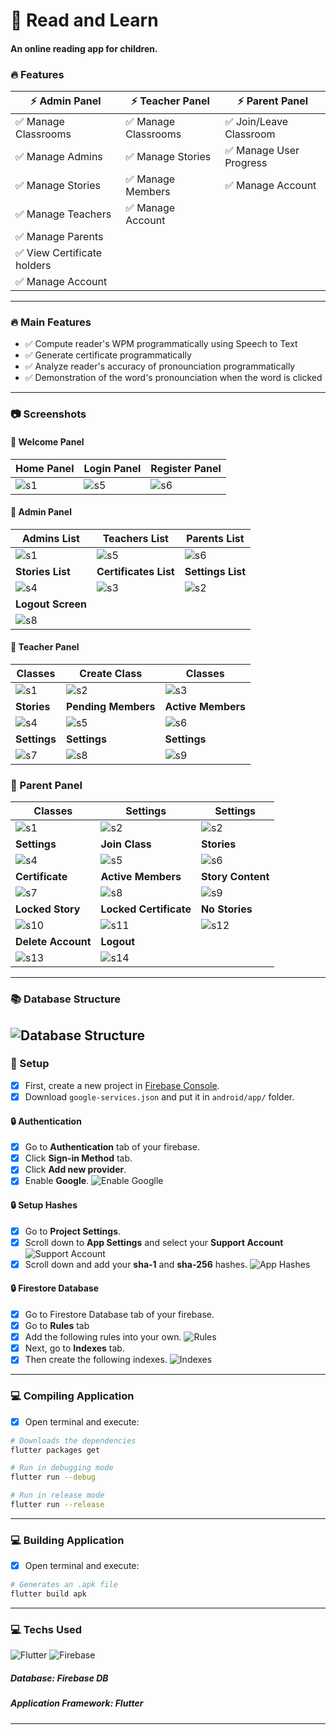 # :book: Read and Learn

#### An online reading app for children.

### :fire: Features

| :zap: Admin Panel                             | :zap: Teacher Panel                  | :zap: Parent Panel                      |
|-----------------------------------------------|--------------------------------------|-----------------------------------------|
| :white_check_mark: Manage Classrooms          | :white_check_mark: Manage Classrooms | :white_check_mark: Join/Leave Classroom |
| :white_check_mark: Manage Admins              | :white_check_mark: Manage Stories    | :white_check_mark: Manage User Progress |
| :white_check_mark: Manage Stories             | :white_check_mark: Manage Members    | :white_check_mark: Manage Account       |
| :white_check_mark: Manage Teachers            | :white_check_mark: Manage Account    |
| :white_check_mark: Manage Parents             |
| :white_check_mark: View Certificate holders   |
| :white_check_mark: Manage Account             |

---

### :fire: Main Features
- :white_check_mark: Compute reader's WPM programmatically using Speech to Text
- :white_check_mark: Generate certificate programmatically
- :white_check_mark: Analyze reader's accuracy of pronounciation programmatically
- :white_check_mark: Demonstration of the word's pronounciation when the word is clicked

---

### :camera: Screenshots

#### :door: Welcome Panel
| **Home Panel** | **Login Panel** | **Register Panel** |
|----------------|-----------------|--------------------|
| ![s1](./screenshots/welcome/1.png) | ![s5](./screenshots/welcome/2.png) | ![s6](./screenshots/welcome/3.png) |

#### :door: Admin Panel

| **Admins List** | **Teachers List** | **Parents List** |
|-------------|-----------------|---------------|
| ![s1](./screenshots/admin/1.png) | ![s5](./screenshots/admin/5.png) | ![s6](./screenshots/admin/6.png) |
| **Stories List** | **Certificates List** | **Settings List** |
| ![s4](./screenshots/admin/4.png) | ![s3](./screenshots/admin/3.png) | ![s2](./screenshots/admin/2.png) |
| **Logout Screen** |
| ![s8](./screenshots/admin/8.png)

#### :door: Teacher Panel

| **Classes** | **Create Class** | **Classes** |
|-------------|------------------|-------------|
| ![s1](./screenshots/teacher/1.png) | ![s2](./screenshots/teacher/2.png) | ![s3](./screenshots/teacher/3.png)
| **Stories** | **Pending Members** | **Active Members** |
| ![s4](./screenshots/teacher/4.png) | ![s5](./screenshots/teacher/5.png) | ![s6](./screenshots/teacher/6.png)
| **Settings** | **Settings** | **Settings** |
| ![s7](./screenshots/teacher/7.png) | ![s8](./screenshots/teacher/8.png) | ![s9](./screenshots/teacher/9.png)

### :door: Parent Panel

| **Classes** | **Settings** | **Settings** |
|-------------|--------------|--------------|
| ![s1](./screenshots/parent/1.png) | ![s2](./screenshots/parent/2.png) | ![s2](./screenshots/parent/2.png) |
| **Settings** | **Join Class** | **Stories** |
| ![s4](./screenshots/parent/4.png) | ![s5](./screenshots/parent/5.png) | ![s6](./screenshots/parent/6.png) |
| **Certificate** | **Active Members** | **Story Content** |
| ![s7](./screenshots/parent/7.png) | ![s8](./screenshots/parent/8.png) | ![s9](./screenshots/parent/9.png) |
| **Locked Story** | **Locked Certificate** | **No Stories** |
| ![s10](./screenshots/parent/10.png) | ![s11](./screenshots/parent/11.png) | ![s12](./screenshots/parent/12.png) |
| **Delete Account** | **Logout** |
| ![s13](./screenshots/parent/13.png) | ![s14](./screenshots/parent/14.png) |

---
### :books: Database Structure
![Database Structure](./screenshots/database_relationship.png)
---

### :hammer: Setup
- [x] First, create a new project in [Firebase Console](https://console.firebase.com/).
- [x] Download `google-services.json` and put it in `android/app/` folder.

#### :lock: Authentication
- [x] Go to **Authentication** tab of your firebase.
- [x] Click **Sign-in Method** tab.
- [x] Click **Add new provider**.
- [x] Enable **Google**.
![Enable Googlle](./screenshots/google_enable.png)

#### :lock: Setup Hashes
- [x] Go to **Project Settings**.
- [x] Scroll down to **App Settings** and select your **Support Account**
![Support Account](./screenshots/support_email.png)
- [x] Scroll down and add your **sha-1** and **sha-256** hashes.
![App Hashes](./screenshots/app_hashes.png)

#### :lock: Firestore Database
- [x] Go to Firestore Database tab of your firebase.
- [x] Go to **Rules** tab
- [x] Add the following rules into your own.
![Rules](./screenshots/database_rules.png)
- [x] Next, go to **Indexes** tab.
- [x] Then create the following indexes.
![Indexes](./screenshots/database_index.png)

---

### :computer: Compiling Application
- [x] Open terminal and execute:
```bash
# Downloads the dependencies
flutter packages get

# Run in debugging mode
flutter run --debug

# Run in release mode
flutter run --release
```

---

### :computer: Building Application
- [x] Open terminal and execute:
```bash
# Generates an .apk file
flutter build apk
```

---

### :computer: Techs Used
![Flutter](https://img.icons8.com/color/30/flutter.png)
![Firebase](https://img.icons8.com/color/30/4a90e2/firebase.png)

##### Database: Firebase DB
##### Application Framework: Flutter
---